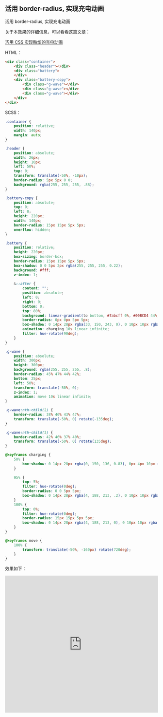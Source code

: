 ## 活用 border-radius, 实现充电动画

活用 border-radius, 实现充电动画

关于本效果的详细信息，可以看看这篇文章：

[巧用 CSS 实现酷炫的充电动画](https://github.com/chokcoco/iCSS/issues/75)


HTML：

```html
<div class="container">
    <div class="header"></div>
    <div class="battery">
    </div>
    <div class="battery-copy">
        <div class="g-wave"></div>
        <div class="g-wave"></div>
        <div class="g-wave"></div>
    </div>
</div>

```

SCSS：
```scss
.container {
    position: relative;
    width: 140px;
    margin: auto;
}

.header {
    position: absolute;
    width: 26px;
    height: 10px;
    left: 50%;
    top: 0;
    transform: translate(-50%, -10px);
    border-radius: 5px 5px 0 0;
    background: rgba(255, 255, 255, .88);
}

.battery-copy {
    position: absolute;
    top: 0;
    left: 0;
    height: 220px;
    width: 140px;
    border-radius: 15px 15px 5px 5px;
    overflow: hidden;
}

.battery {
    position: relative;
    height: 220px;
    box-sizing: border-box;
    border-radius: 15px 15px 5px 5px;
    box-shadow: 0 0 5px 2px rgba(255, 255, 255, 0.22);
    background: #fff;
    z-index: 1;
    
    &::after {
        content: "";
        position: absolute;
        left: 0;
        right: 0;
        bottom: 0;
        top: 80%;
        background: linear-gradient(to bottom, #7abcff 0%, #00BCD4 44%, #2196F3 100%);
        border-radius: 0px 0px 5px 5px;
        box-shadow: 0 14px 28px rgba(33, 150, 243, 0), 0 10px 10px rgba(9, 188, 215, 0.08);
        animation: charging 10s linear infinite;
        filter: hue-rotate(90deg);
    }
}

.g-wave {
    position: absolute;
    width: 300px;
    height: 300px;
    background: rgba(255, 255, 255, .8);
    border-radius: 45% 47% 44% 42%;
    bottom: 25px;
    left: 50%;
    transform: translate(-50%, 0);
    z-index: 1;
    animation: move 10s linear infinite;
}

.g-wave:nth-child(2) {
    border-radius: 38% 46% 43% 47%;
    transform: translate(-50%, 0) rotate(-135deg);
}

.g-wave:nth-child(3) {
    border-radius: 42% 46% 37% 40%;
    transform: translate(-50%, 0) rotate(135deg);
}

@keyframes charging {
	50% {
        box-shadow: 0 14px 28px rgba(0, 150, 136, 0.83), 0px 4px 10px rgba(9, 188, 215, 0.4);
    }
    
    95% {
        top: 5%;
        filter: hue-rotate(0deg);
        border-radius: 0 0 5px 5px;
        box-shadow: 0 14px 28px rgba(4, 188, 213, .2), 0 10px 10px rgba(9, 188, 215, 0.08);
    }
    100% {
        top: 0%;
        filter: hue-rotate(0deg);
        border-radius: 15px 15px 5px 5px;
        box-shadow: 0 14px 28px rgba(4, 188, 213, 0), 0 10px 10px rgba(9, 188, 215, 0.4);
    }
}

@keyframes move {
    100% {
        transform: translate(-50%, -160px) rotate(720deg);
    }
}
```

效果如下：

<iframe height="450" style="width: 100%;" scrolling="no" title="Battery Animation Two" src="https://codepen.io/Chokcoco/embed/qBErGoO?height=450&theme-id=default&default-tab=css,result" frameborder="no" allowtransparency="true" allowfullscreen="true">
  See the Pen <a href='https://codepen.io/Chokcoco/pen/qBErGoO'>Battery Animation Two</a> by Chokcoco
  (<a href='https://codepen.io/Chokcoco'>@Chokcoco</a>) on <a href='https://codepen.io'>CodePen</a>.
</iframe>